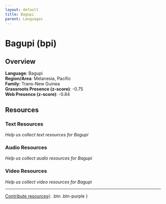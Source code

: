```yaml
---
layout: default
title: Bagupi
parent: Languages
---
```


# Bagupi (bpi)

## Overview

**Language**: Bagupi  
**Region/Area**: Melanesia, Pacific  
**Family**: Trans-New Guinea  
**Grassroots Presence (z-score)**: -0.75  
**Web Presence (z-score)**: -0.84  

## Resources

### Text Resources
*Help us collect text resources for Bagupi*

### Audio Resources
*Help us collect audio resources for Bagupi*

### Video Resources
*Help us collect video resources for Bagupi*

---

[Contribute resources](https://forms.office.com/e/1SfLJx3u1r){: .btn .btn-purple }
